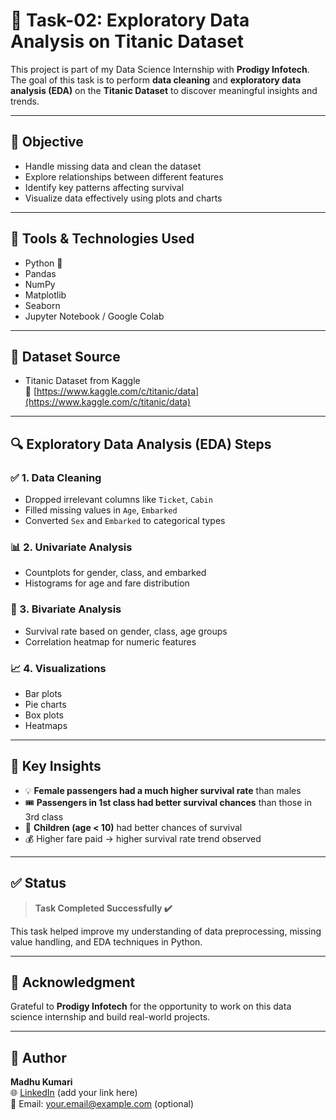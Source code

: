# 🚢 Task-02: Exploratory Data Analysis on Titanic Dataset

This project is part of my Data Science Internship with **Prodigy Infotech**.  
The goal of this task is to perform **data cleaning** and **exploratory data analysis (EDA)** on the **Titanic Dataset** to discover meaningful insights and trends.

---

## 📌 Objective

- Handle missing data and clean the dataset
- Explore relationships between different features
- Identify key patterns affecting survival
- Visualize data effectively using plots and charts

---

## 🧠 Tools & Technologies Used

- Python 🐍
- Pandas
- NumPy
- Matplotlib
- Seaborn
- Jupyter Notebook / Google Colab

---

## 📂 Dataset Source

- Titanic Dataset from Kaggle  
🔗 [https://www.kaggle.com/c/titanic/data](https://www.kaggle.com/c/titanic/data)

---

## 🔍 Exploratory Data Analysis (EDA) Steps

### ✅ 1. Data Cleaning
- Dropped irrelevant columns like `Ticket`, `Cabin`
- Filled missing values in `Age`, `Embarked`
- Converted `Sex` and `Embarked` to categorical types

### 📊 2. Univariate Analysis
- Countplots for gender, class, and embarked
- Histograms for age and fare distribution

### 🔗 3. Bivariate Analysis
- Survival rate based on gender, class, age groups
- Correlation heatmap for numeric features

### 📈 4. Visualizations
- Bar plots
- Pie charts
- Box plots
- Heatmaps

---

## 📌 Key Insights

- 💡 **Female passengers had a much higher survival rate** than males
- 🎟 **Passengers in 1st class had better survival chances** than those in 3rd class
- 👶 **Children (age < 10)** had better chances of survival
- 💰 Higher fare paid → higher survival rate trend observed

---

## ✅ Status

> **Task Completed Successfully ✔️**

This task helped improve my understanding of data preprocessing, missing value handling, and EDA techniques in Python.

---

## 🙏 Acknowledgment

Grateful to **Prodigy Infotech** for the opportunity to work on this data science internship and build real-world projects.

---

## 📌 Author

**Madhu Kumari**  
🌐 [LinkedIn](https://www.linkedin.com/) (add your link here)  
📧 Email: your.email@example.com (optional)

